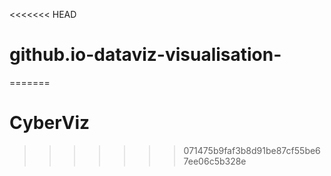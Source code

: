 <<<<<<< HEAD
# github.io-dataviz-visualisation-
=======
# CyberViz
>>>>>>> 071475b9faf3b8d91be87cf55be67ee06c5b328e
